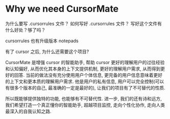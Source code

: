 # Why we need CursorMate


为什么要写 .cursorrules 文件？ 如何写好 .cursorrules 文件？ 写好这个文件有什么好处？够了吗？

cursorrules 也有升级版本 notepads

有了 cursor 之后, 为什么还需要这个项目?

CursorMate 是增强 cursor 的智能助手, 帮助 cursor 更好的理解用户的过往经验和认知偏好, 从而优化其本身的上下文提供机制, 更好的理解用户需求, 从而得到更好的回答. 当前的做法没有充分使用用户个体信息, 更完备的用户信息意味着更好的上下文和更本质的理解用户需求. 他是用户的私有信息, 用户可以完全控制(可以有很多个版本的自己, 最准确的一定是最好的), 让我们的项目有了不可替代的性质. 

所以既能够提供独特的功能, 也能够有不可替代性. 进一步, 我们的还有诗和远方, 我们希望打造一个真正懂你的智能助手, 超越项目监控, 走向个性化协作, 走向人类最深入的自我认知之路. 

